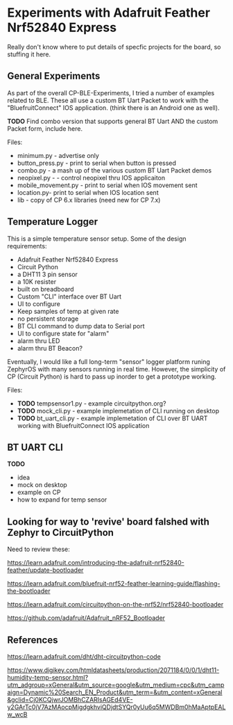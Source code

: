 # Experiments with Adafruit Feather Nrf52840 Express

Really don't know where to put details of specfic projects for the board, so stuffing it here.  


## General Experiments

As part of the overall CP-BLE-Experiments, I tried a number of examples related to BLE.  These all use a custom BT Uart Packet to work with the "BluefruitConnect" IOS application. (think there is an Android one as well). 

<b>TODO</b>  Find combo version that supports general BT Uart AND the custom Packet form, include here.

Files:
- minimum.py - advertise only
- button_press.py - print to serial when button is pressed
- combo.py - a mash up of the various custom BT Uart Packet demos
- neopixel.py - - control neopixel thru IOS applicaiton
- mobile_movement.py - print to serial when IOS movement sent
- location.py- print to serial when IOS location sent
- lib - copy of CP 6.x libraries (need new for CP 7.x)


## Temperature Logger

This is a simple temperature sensor setup.  Some of the design requirements:

- Adafruit Feather Nrf52840 Express
- Circuit Python
- a DHT11 3 pin sensor
- a 10K resister
- built on breadboard
- Custom "CLI" interface over BT Uart
- UI to configure
- Keep samples of temp at given rate
- no persistent storage
- BT CLI command to dump data to Serial port
- UI to configure state for "alarm"
- alarm thru LED
- alarm thru BT Beacon?

Eventually, I would like a full long-term "sensor" logger platform runing ZephyrOS with many sensors running in real time.  However, the simplicity of CP (Circuit Python) is hard to pass up inorder to get a prototype working.

Files:
- <b>TODO</b> tempsensor1.py - example circuitpython.org?
- <b>TODO</b> mock_cli.py - example implemetation of CLI running on desktop
- <b>TODO</b> bt_uart_cli.py - example implemetation of CLI over BT UART working with BluefruitConnect IOS application

## BT UART CLI

<b>TODO</b> 

- idea
- mock on desktop
- example on CP
- how to expand for temp sensor





## Looking for way to 'revive' board falshed with Zephyr to CircuitPython

Need to review these:

https://learn.adafruit.com/introducing-the-adafruit-nrf52840-feather/update-bootloader

https://learn.adafruit.com/bluefruit-nrf52-feather-learning-guide/flashing-the-bootloader

https://learn.adafruit.com/circuitpython-on-the-nrf52/nrf52840-bootloader

https://github.com/adafruit/Adafruit_nRF52_Bootloader

## References

https://learn.adafruit.com/dht/dht-circuitpython-code

https://www.digikey.com/htmldatasheets/production/2071184/0/0/1/dht11-humidity-temp-sensor.html?utm_adgroup=xGeneral&utm_source=google&utm_medium=cpc&utm_campaign=Dynamic%20Search_EN_Product&utm_term=&utm_content=xGeneral&gclid=Cj0KCQjwrJOMBhCZARIsAGEd4VE-y2GArTc0jV7AzMAocpMigdgkhviQDjdtSYQr0yUu6q5MWDBm0hMaAptpEALw_wcB